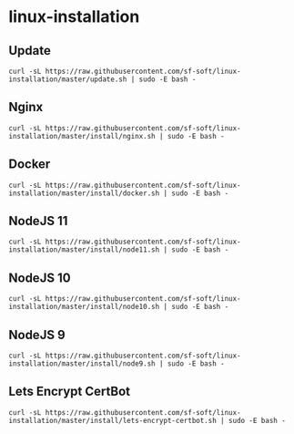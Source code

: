 # linux-installation

## Update
```
curl -sL https://raw.githubusercontent.com/sf-soft/linux-installation/master/update.sh | sudo -E bash -
```

## Nginx
```
curl -sL https://raw.githubusercontent.com/sf-soft/linux-installation/master/install/nginx.sh | sudo -E bash -
```

## Docker
```
curl -sL https://raw.githubusercontent.com/sf-soft/linux-installation/master/install/docker.sh | sudo -E bash -
```

## NodeJS 11
```
curl -sL https://raw.githubusercontent.com/sf-soft/linux-installation/master/install/node11.sh | sudo -E bash -
```

## NodeJS 10
```
curl -sL https://raw.githubusercontent.com/sf-soft/linux-installation/master/install/node10.sh | sudo -E bash -
```

## NodeJS 9
```
curl -sL https://raw.githubusercontent.com/sf-soft/linux-installation/master/install/node9.sh | sudo -E bash -
```

## Lets Encrypt CertBot
```
curl -sL https://raw.githubusercontent.com/sf-soft/linux-installation/master/install/lets-encrypt-certbot.sh | sudo -E bash -
```
